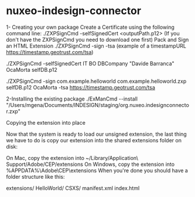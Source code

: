 # nuxeo-indesign-connector

1- Creating your own package
Create a Certificate using the following command line:
./ZXPSignCmd -selfSignedCert <countryCode> <stateOrProvince> <organization> <commonName> <password> <outputPath.p12>
(If you don't have the ZXPSignCmd you need to download one first)
Pack and Sign an HTML Extension
./ZXPSignCmd -sign <inputDirectory> <outputZxp> <p12> <p12Password> -tsa <timestampURL>
(example of a timestampURL https://timestamp.geotrust.com/tsa)

./ZXPSignCmd -selfSignedCert IT BO DBCompany "Davide Barranca" OcaMorta selfDB.p12


./ZXPSignCmd -sign com.example.helloworld com.example.helloworld.zxp selfDB.p12 OcaMorta -tsa https://timestamp.geotrust.com/tsa


2-Installing the existing package
./ExManCmd --install "/Users/mgena/Documents/INDESIGN/staging/org.nuxeo.indesignconnector.zxp"


Copying the extension into place

Now that the system is ready to load our unsigned extension, the last thing we have to do is copy our extension into the shared extensions folder on disk:

On Mac, copy the extension into ~/Library/Application\ Support/Adobe/CEP/extensions
On Windows, copy the extension into %APPDATA%\Adobe\CEP\extensions
When you're done you should have a folder structure like this:

extensions/
    HelloWorld/
        CSXS/
            manifest.xml
        index.html
